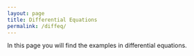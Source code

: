```yaml
---
layout: page
title: Differential Equations
permalink: /diffeq/
---
```


In this page you will find the examples in differential equations.